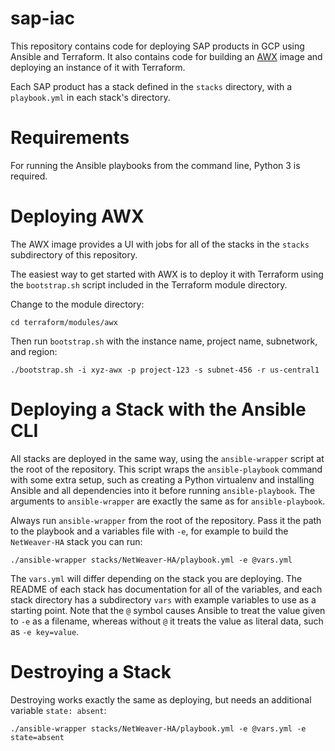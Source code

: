 # sap-iac

This repository contains code for deploying SAP products in GCP using Ansible and Terraform. It also contains code for building an [AWX](https://github.com/ansible/awx) image and deploying an instance of it with Terraform.

Each SAP product has a stack defined in the `stacks` directory, with a `playbook.yml` in each stack's directory.

# Requirements

For running the Ansible playbooks from the command line, Python 3 is required.

# Deploying AWX

The AWX image provides a UI with jobs for all of the stacks in the `stacks` subdirectory of this repository.

The easiest way to get started with AWX is to deploy it with Terraform using the `bootstrap.sh` script included in the Terraform module directory.

Change to the module directory:

```
cd terraform/modules/awx
```

Then run `bootstrap.sh` with the instance name, project name, subnetwork, and region:

```
./bootstrap.sh -i xyz-awx -p project-123 -s subnet-456 -r us-central1
```

# Deploying a Stack with the Ansible CLI

All stacks are deployed in the same way, using the `ansible-wrapper` script at the root of the repository. This script wraps the `ansible-playbook` command with some extra setup, such as creating a Python virtualenv and installing Ansible and all dependencies into it before running `ansible-playbook`. The arguments to `ansible-wrapper` are exactly the same as for `ansible-playbook`.

Always run `ansible-wrapper` from the root of the repository. Pass it the path to the playbook and a variables file with `-e`, for example to build the `NetWeaver-HA` stack you can run:

```
./ansible-wrapper stacks/NetWeaver-HA/playbook.yml -e @vars.yml
```

The `vars.yml` will differ depending on the stack you are deploying. The README of each stack has documentation for all of the variables, and each stack directory has a subdirectory `vars` with example variables to use as a starting point. Note that the `@` symbol causes Ansible to treat the value given to `-e` as a filename, whereas without `@` it treats the value as literal data, such as `-e key=value`.

# Destroying a Stack

Destroying works exactly the same as deploying, but needs an additional variable `state: absent`:

```
./ansible-wrapper stacks/NetWeaver-HA/playbook.yml -e @vars.yml -e state=absent
```
